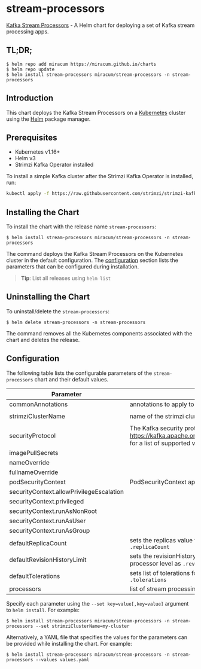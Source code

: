 # stream-processors

[Kafka Stream Processors](https://gitlab.miracum.org/miracum/etl/streams) - A Helm chart for deploying a set of Kafka stream processing apps.

## TL;DR;

```console
$ helm repo add miracum https://miracum.github.io/charts
$ helm repo update
$ helm install stream-processors miracum/stream-processors -n stream-processors
```

## Introduction

This chart deploys the Kafka Stream Processors on a [Kubernetes](http://kubernetes.io) cluster using the [Helm](https://helm.sh) package manager.

## Prerequisites

- Kubernetes v1.16+
- Helm v3
- Strimzi Kafka Operator installed

To install a simple Kafka cluster after the Strimzi Kafka Operator is installed, run:

```sh
kubectl apply -f https://raw.githubusercontent.com/strimzi/strimzi-kafka-operator/main/examples/kafka/kafka-ephemeral-single.yaml
```

## Installing the Chart

To install the chart with the release name `stream-processors`:

```console
$ helm install stream-processors miracum/stream-processors -n stream-processors
```

The command deploys the Kafka Stream Processors on the Kubernetes cluster in the default configuration. The [configuration](#configuration) section lists the parameters that can be configured during installation.

> **Tip**: List all releases using `helm list`

## Uninstalling the Chart

To uninstall/delete the `stream-processors`:

```console
$ helm delete stream-processors -n stream-processors
```

The command removes all the Kubernetes components associated with the chart and deletes the release.

## Configuration

The following table lists the configurable parameters of the `stream-processors` chart and their default values.

| Parameter                                | Description                                                                                                                                                               | Default      |
| ---------------------------------------- | ------------------------------------------------------------------------------------------------------------------------------------------------------------------------- | ------------ |
| commonAnnotations                        | annotations to apply to all deployments                                                                                                                                   | `{}`         |
| strimziClusterName                       | name of the strimzi cluster. Used to construct the bootstrap server URL.                                                                                                  | `my-cluster` |
| securityProtocol                         | The Kafka security protocol to use. See <https://kafka.apache.org/26/javadoc/org/apache/kafka/common/security/auth/SecurityProtocol.html> for a list of supported values. | `SSL`        |
| imagePullSecrets                         |                                                                                                                                                                           | `[]`         |
| nameOverride                             |                                                                                                                                                                           | `""`         |
| fullnameOverride                         |                                                                                                                                                                           | `""`         |
| podSecurityContext                       | PodSecurityContext applied to all deployments                                                                                                                             | `{}`         |
| securityContext.allowPrivilegeEscalation |                                                                                                                                                                           | `false`      |
| securityContext.privileged               |                                                                                                                                                                           | `false`      |
| securityContext.runAsNonRoot             |                                                                                                                                                                           | `true`       |
| securityContext.runAsUser                |                                                                                                                                                                           | `11111`      |
| securityContext.runAsGroup               |                                                                                                                                                                           | `11111`      |
| defaultReplicaCount                      | sets the replicas value for all processor deployments unless overriden on a per-processor level as `.replicaCount`                                                        | `1`          |
| defaultRevisionHistoryLimit              | sets the revisionHistoryLimit value for all processor deployments unless overriden on a per-processor level as `.revisionHistoryLimit`                                    | `10`         |
| defaultTolerations                       | sets list of tolerations for all processor deployments unless overriden on a per-processor level as `.tolerations`                                                        | `[]`         |
| processors                               | list of stream processing deployments. See [values-test.yaml](values-test.yaml) for an example                                                                            | `{}`         |

Specify each parameter using the `--set key=value[,key=value]` argument to `helm install`. For example:

```console
$ helm install stream-processors miracum/stream-processors -n stream-processors --set strimziClusterName=my-cluster
```

Alternatively, a YAML file that specifies the values for the parameters can be provided while
installing the chart. For example:

```console
$ helm install stream-processors miracum/stream-processors -n stream-processors --values values.yaml
```
